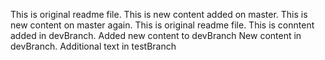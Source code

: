 This is original readme file. This is new content added on master.
This is new content on master again.
This is original readme file. This is conntent added in devBranch.
Added new content to devBranch
New content in devBranch.
Additional text in testBranch
